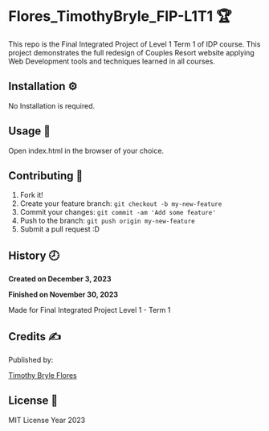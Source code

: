 # Flores_TimothyBryle_FIP-L1T1 	:trophy:
This repo is the Final Integrated Project of Level 1 Term 1 of IDP course. This project demonstrates the full redesign of Couples Resort website applying Web Development tools and techniques learned in all courses.


## Installation :gear:

No Installation is required.

## Usage :hammer:

Open index.html in the browser of your choice.

## Contributing :bookmark:

1. Fork it!
2. Create your feature branch: `git checkout -b my-new-feature`
3. Commit your changes: `git commit -am 'Add some feature'`
4. Push to the branch: `git push origin my-new-feature`
5. Submit a pull request :D

## History :clock8:

**Created on December 3, 2023**

**Finished on November 30, 2023**

Made for Final Integrated Project Level 1 - Term 1

## Credits :writing_hand:
Published by:

[Timothy Bryle Flores](https://www.behance.net/brylliancePH)

## License :page_facing_up:

MIT License Year 2023
